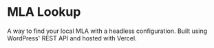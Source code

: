 # MLA Lookup

A way to find your local MLA with a headless configuration. Built using WordPress' REST API and hosted with Vercel.